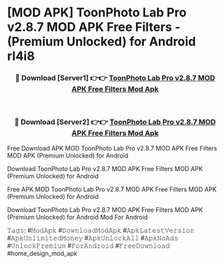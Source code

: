 # [MOD APK] ToonPhoto Lab Pro v2.8.7 MOD APK Free Filters - (Premium Unlocked) for Android rl4i8



<div align="center">
<h3>🔴 Download [Server1] 👉👉 <a href="https://momento.my/?title=ToonPhoto_Lab_Pro_v2.8.7_MOD_APK_Free_Filters">ToonPhoto Lab Pro v2.8.7 MOD APK Free Filters Mod Apk</a></h3><br>

<h3>🔴 Download [Server2] 👉👉 <a href="https://momento.my/?title=ToonPhoto_Lab_Pro_v2.8.7_MOD_APK_Free_Filters">ToonPhoto Lab Pro v2.8.7 MOD APK Free Filters Mod Apk</a></h3>
</div>



Free Download APK MOD ToonPhoto Lab Pro v2.8.7 MOD APK Free Filters MOD APK (Premium Unlocked) for Android

Download ToonPhoto Lab Pro v2.8.7 MOD APK Free Filters MOD APK (Premium Unlocked) for Android

Free APK MOD ToonPhoto Lab Pro v2.8.7 MOD APK Free Filters MOD APK (Premium Unlocked) for Android

Download ToonPhoto Lab Pro v2.8.7 MOD APK Free Filters MOD APK (Premium Unlocked) for Android Mod For Android

𝚃𝚊𝚐𝚜: #𝙼𝚘𝚍𝙰𝚙𝚔 #𝙳𝚘𝚠𝚗𝚕𝚘𝚊𝚍𝙼𝚘𝚍𝙰𝚙𝚔 #𝙰𝚙𝚔𝙻𝚊𝚝𝚎𝚜𝚝𝚅𝚎𝚛𝚜𝚒𝚘𝚗 #𝙰𝚙𝚔𝚄𝚗𝚕𝚒𝚖𝚒𝚝𝚎𝚍𝙼𝚘𝚗𝚎𝚢 #𝙰𝚙𝚔𝚄𝚗𝚕𝚘𝚌𝚔𝙰𝚕𝚕 #𝙰𝚙𝚔𝙽𝚘𝙰𝚍𝚜 #𝚄𝚗𝚕𝚘𝚌𝚔𝙿𝚛𝚎𝚖𝚒𝚞𝚖 #𝙵𝚘𝚛𝙰𝚗𝚍𝚛𝚘𝚒𝚍 #𝙵𝚛𝚎𝚎𝙳𝚘𝚠𝚗𝚕𝚘𝚊𝚍 #home_design_mod_apk
